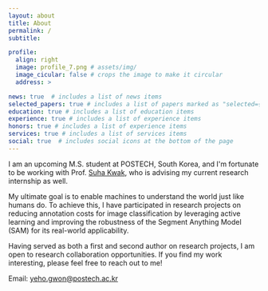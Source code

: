 ```yaml
---
layout: about
title: About
permalink: /
subtitle: 

profile:
  align: right
  image: profile_7.png # assets/img/
  image_cicular: false # crops the image to make it circular
  address: > 

news: true  # includes a list of news items
selected_papers: true # includes a list of papers marked as "selected={true}"
education: true # includes a list of education items
experience: true # includes a list of experience items
honors: true # includes a list of experience items
services: true # includes a list of services items
social: true  # includes social icons at the bottom of the page
---
```


I am an upcoming M.S. student at POSTECH, South Korea, and I'm fortunate to be working with Prof. [Suha Kwak](https://suhakwak.github.io/), who is advising my current research internship as well.

My ultimate goal is to enable machines to understand the world just like humans do. To achieve this, I have participated in research projects on reducing annotation costs for image classification by leveraging active learning and improving the robustness of the Segment Anything Model (SAM) for its real-world applicability.

Having served as both a first and second author on research projects, I am open to research collaboration opportunities. If you find my work interesting, please feel free to reach out to me!

Email: [yeho.gwon@postech.ac.kr](mailto:yeho.gwon@postech.ac.kr)
